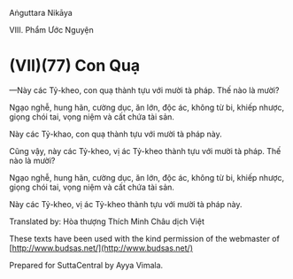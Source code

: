 Aṅguttara Nikāya

VIII. Phẩm Ước Nguyện

# (VII)(77) Con Quạ

—Này các Tỷ-kheo, con quạ thành tựu với mười tà pháp. Thế nào là mười?

Ngạo nghễ, hung hãn, cường dục, ăn lớn, độc ác, không từ bi, khiếp nhược, giọng chói tai, vọng niệm và cất chứa tài sản.

Này các Tỷ-khao, con quạ thành tựu với mười tà pháp này.

Cũng vậy, này các Tỷ-kheo, vị ác Tỷ-kheo thành tựu với mười tà pháp. Thế nào là mười?

Ngạo nghễ, hung hãn, cường dục, ăn lớn, độc ác, không từ bi, khiếp nhược, giọng chói tai, vọng niệm và cất chứa tài sản.

Này các Tỷ-kheo, vị ác Tỷ-kheo thành tựu với mười tà pháp này.

Translated by: Hòa thượng Thích Minh Châu dịch Việt

These texts have been used with the kind permission of the webmaster of [http://www.budsas.net/](http://www.budsas.net/)

Prepared for SuttaCentral by Ayya Vimala.